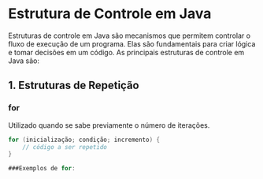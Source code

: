 # Estrutura de Controle em Java

Estruturas de controle em Java são mecanismos que permitem controlar o fluxo de execução de um programa. Elas são fundamentais para criar lógica e tomar decisões em um código. As principais estruturas de controle em Java são:

## 1. Estruturas de Repetição

### for

Utilizado quando se sabe previamente o número de iterações.

```java
for (inicialização; condição; incremento) {
    // código a ser repetido
}

###Exemplos de for:


